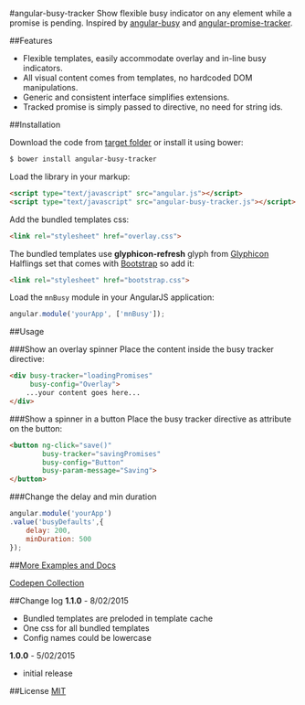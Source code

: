 #angular-busy-tracker
Show flexible busy indicator on any element while a promise is pending. Inspired by [angular-busy](https://github.com/cgross/angular-busy) and [angular-promise-tracker](https://github.com/ajoslin/angular-promise-tracker).

##Features
* Flexible templates, easily accommodate overlay and in-line busy indicators.
* All visual content comes from templates, no hardcoded DOM manipulations.
* Generic and consistent interface simplifies extensions.
* Tracked promise is simply passed to directive, no need for string ids.

##Installation

Download the code from [target folder](target/) or install it using bower:
```sh
$ bower install angular-busy-tracker
```
Load the library in your markup:
```html
<script type="text/javascript" src="angular.js"></script>
<script type="text/javascript" src="angular-busy-tracker.js"></script>
```
Add the bundled templates css:
```html
<link rel="stylesheet" href="overlay.css">
```
The bundled templates use **glyphicon-refresh** glyph from [Glyphicon](http://glyphicons.com) Halflings set that comes with [Bootstrap](http://getbootstrap.com/) so add it:
```html
<link rel="stylesheet" href="bootstrap.css">
```
Load the `mnBusy` module in your AngularJS application:
```javascript
angular.module('yourApp', ['mnBusy']);
```

##Usage

###Show an overlay spinner
Place the content inside the busy tracker directive:
```html
<div busy-tracker="loadingPromises"
     busy-config="Overlay">
    ...your content goes here...
</div>
```

###Show a spinner in a button
Place the busy tracker directive as attribute on the button:
```html
<button ng-click="save()"
        busy-tracker="savingPromises"
        busy-config="Button"
        busy-param-message="Saving">
</button>
```

###Change the delay and min duration
```javascript
angular.module('yourApp')
.value('busyDefaults',{
    delay: 200,
    minDuration: 500
});
```
##[More Examples and Docs ](http://maximnaidenov.github.io/angular-busy-tracker/)

[Codepen Collection](http://codepen.io/collection/DKpPMZ/)

##Change log
**1.1.0** - 8/02/2015
* Bundled templates are preloded in template cache
* One css for all bundled templates
* Config names could be lowercase

**1.0.0** - 5/02/2015
* initial release

##License
[MIT](https://github.com/maximnaidenov/angular-busy-tracker/blob/master/LICENSE)
